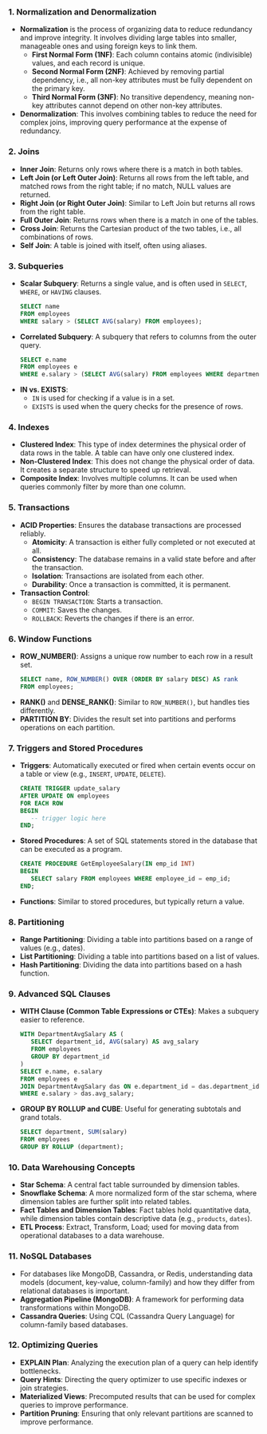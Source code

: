 ### 1. **Normalization and Denormalization**
   - **Normalization** is the process of organizing data to reduce redundancy and improve integrity. It involves dividing large tables into smaller, manageable ones and using foreign keys to link them.
     - **First Normal Form (1NF)**: Each column contains atomic (indivisible) values, and each record is unique.
     - **Second Normal Form (2NF)**: Achieved by removing partial dependency, i.e., all non-key attributes must be fully dependent on the primary key.
     - **Third Normal Form (3NF)**: No transitive dependency, meaning non-key attributes cannot depend on other non-key attributes.
   - **Denormalization**: This involves combining tables to reduce the need for complex joins, improving query performance at the expense of redundancy.

### 2. **Joins**
   - **Inner Join**: Returns only rows where there is a match in both tables.
   - **Left Join (or Left Outer Join)**: Returns all rows from the left table, and matched rows from the right table; if no match, NULL values are returned.
   - **Right Join (or Right Outer Join)**: Similar to Left Join but returns all rows from the right table.
   - **Full Outer Join**: Returns rows when there is a match in one of the tables.
   - **Cross Join**: Returns the Cartesian product of the two tables, i.e., all combinations of rows.
   - **Self Join**: A table is joined with itself, often using aliases.

### 3. **Subqueries**
   - **Scalar Subquery**: Returns a single value, and is often used in `SELECT`, `WHERE`, or `HAVING` clauses.
     ```sql
     SELECT name
     FROM employees
     WHERE salary > (SELECT AVG(salary) FROM employees);
     ```
   - **Correlated Subquery**: A subquery that refers to columns from the outer query.
     ```sql
     SELECT e.name
     FROM employees e
     WHERE e.salary > (SELECT AVG(salary) FROM employees WHERE department_id = e.department_id);
     ```
   - **IN vs. EXISTS**:
     - `IN` is used for checking if a value is in a set.
     - `EXISTS` is used when the query checks for the presence of rows.

### 4. **Indexes**
   - **Clustered Index**: This type of index determines the physical order of data rows in the table. A table can have only one clustered index.
   - **Non-Clustered Index**: This does not change the physical order of data. It creates a separate structure to speed up retrieval.
   - **Composite Index**: Involves multiple columns. It can be used when queries commonly filter by more than one column.

### 5. **Transactions**
   - **ACID Properties**: Ensures the database transactions are processed reliably.
     - **Atomicity**: A transaction is either fully completed or not executed at all.
     - **Consistency**: The database remains in a valid state before and after the transaction.
     - **Isolation**: Transactions are isolated from each other.
     - **Durability**: Once a transaction is committed, it is permanent.
   - **Transaction Control**: 
     - `BEGIN TRANSACTION`: Starts a transaction.
     - `COMMIT`: Saves the changes.
     - `ROLLBACK`: Reverts the changes if there is an error.

### 6. **Window Functions**
   - **ROW_NUMBER()**: Assigns a unique row number to each row in a result set.
     ```sql
     SELECT name, ROW_NUMBER() OVER (ORDER BY salary DESC) AS rank
     FROM employees;
     ```
   - **RANK()** and **DENSE_RANK()**: Similar to `ROW_NUMBER()`, but handles ties differently.
   - **PARTITION BY**: Divides the result set into partitions and performs operations on each partition.

### 7. **Triggers and Stored Procedures**
   - **Triggers**: Automatically executed or fired when certain events occur on a table or view (e.g., `INSERT`, `UPDATE`, `DELETE`).
     ```sql
     CREATE TRIGGER update_salary
     AFTER UPDATE ON employees
     FOR EACH ROW
     BEGIN
        -- trigger logic here
     END;
     ```
   - **Stored Procedures**: A set of SQL statements stored in the database that can be executed as a program.
     ```sql
     CREATE PROCEDURE GetEmployeeSalary(IN emp_id INT)
     BEGIN
        SELECT salary FROM employees WHERE employee_id = emp_id;
     END;
     ```
   - **Functions**: Similar to stored procedures, but typically return a value.

### 8. **Partitioning**
   - **Range Partitioning**: Dividing a table into partitions based on a range of values (e.g., dates).
   - **List Partitioning**: Dividing a table into partitions based on a list of values.
   - **Hash Partitioning**: Dividing the data into partitions based on a hash function.

### 9. **Advanced SQL Clauses**
   - **WITH Clause (Common Table Expressions or CTEs)**: Makes a subquery easier to reference.
     ```sql
     WITH DepartmentAvgSalary AS (
        SELECT department_id, AVG(salary) AS avg_salary
        FROM employees
        GROUP BY department_id
     )
     SELECT e.name, e.salary
     FROM employees e
     JOIN DepartmentAvgSalary das ON e.department_id = das.department_id
     WHERE e.salary > das.avg_salary;
     ```
   - **GROUP BY ROLLUP and CUBE**: Useful for generating subtotals and grand totals.
     ```sql
     SELECT department, SUM(salary)
     FROM employees
     GROUP BY ROLLUP (department);
     ```

### 10. **Data Warehousing Concepts**
   - **Star Schema**: A central fact table surrounded by dimension tables.
   - **Snowflake Schema**: A more normalized form of the star schema, where dimension tables are further split into related tables.
   - **Fact Tables and Dimension Tables**: Fact tables hold quantitative data, while dimension tables contain descriptive data (e.g., `products`, `dates`).
   - **ETL Process**: Extract, Transform, Load; used for moving data from operational databases to a data warehouse.

### 11. **NoSQL Databases**
   - For databases like MongoDB, Cassandra, or Redis, understanding data models (document, key-value, column-family) and how they differ from relational databases is important.
   - **Aggregation Pipeline (MongoDB)**: A framework for performing data transformations within MongoDB.
   - **Cassandra Queries**: Using CQL (Cassandra Query Language) for column-family based databases.

### 12. **Optimizing Queries**
   - **EXPLAIN Plan**: Analyzing the execution plan of a query can help identify bottlenecks.
   - **Query Hints**: Directing the query optimizer to use specific indexes or join strategies.
   - **Materialized Views**: Precomputed results that can be used for complex queries to improve performance.
   - **Partition Pruning**: Ensuring that only relevant partitions are scanned to improve performance.
